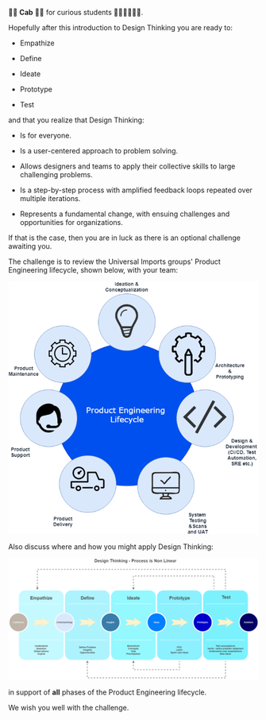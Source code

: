 🚖🚖 **Cab** 🚖🚖 for curious students 👩👨👵👴👱👳.

Hopefully after this introduction to Design Thinking you are ready to:

- Empathize

- Define

- Ideate

- Prototype

- Test

and that you realize that Design Thinking:

- Is for everyone.

- Is a user-centered approach to problem solving.

- Allows designers and teams to apply their collective skills to large challenging problems.

- Is a step-by-step process with amplified feedback loops repeated over multiple iterations.

- Represents a fundamental change, with ensuing challenges and opportunities for organizations.

If that is the case, then you are in luck as there is an optional challenge awaiting you.

The challenge is to review the Universal Imports groups' Product Engineering lifecycle, shown below, with your team:

![Product Engineering Cycle](../../assets/online-pe-dojo/pe-design-thinking/productengineering-lifecycle.png)

Also discuss where and how you might apply Design Thinking:

![Design Thinking](../../assets/online-pe-dojo/pe-design-thinking/designthinking-nonlinearprocess.png)

in support of **all** phases of the Product Engineering lifecycle.

We wish you well with the challenge.
